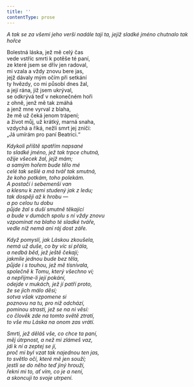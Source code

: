 ```yaml
---
title: ''
contentType: prose
---
```


<section>

_A tak se za všemi jeho verši nadále tají ta, jejíž sladké jméno chutnalo tak hořce_

</section>

<section>

Bolestná láska, jež mě celý čas  
vede vstříc smrti k potěše té paní,  
ze které jsem se dřív jen radoval,  
mi vzala a vždy znovu bere jas,  
jejž dávaly mým očím při setkání  
ty hvězdy, co mi působí dnes žal,  
a její rána, již jsem ukrýval,  
se odkrývá teď v nekonečném hoři  
z ohně, jenž mě tak zmáhá  
a jenž mne vyrval z blaha,  
že mě už čeká jenom trápení;  
a život můj, už krátký, marná snaha,  
vzdychá a říká, nežli smrt jej zničí:  
„Já umírám pro paní Beatrici.“

_Kdykoli příště spatřím napsané  
to sladké jméno, jež tak trpce chutná,  
ožije všecek žal, jejž mám;  
a samým hořem bude tělo mé  
celé tak sešlé a má tvář tak smutná,  
že koho potkám, toho polekám.  
A postačí i sebemenší van  
a klesnu k zemi studený jak z ledu;  
tak dospěji až k hrobu —  
a po celou tu dobu  
půjde žal s duší smutně těkající  
a bude v dumách spolu s ní vždy znovu  
vzpomínat na blaho té sladké tváře,  
vedle níž nemá ani ráj dost záře._

</section>

<section>

_Když pomyslí, jak Láskou zkoušela,  
nemá už duše, co by víc si přála,  
a nedbá běd, jež ještě čekají;  
jakmile jednou bude bez těla,  
půjde i s touhou, jež mě tísnívala,  
společně k Tomu, který všechno ví;  
a nepřijme-li její pokání,  
odejde v mukách, jež jí patří proto,  
že se jich málo děsí;  
sotva však vzpomene si  
poznovu na tu, pro niž odchází,  
pominou strasti, jež se na ni věsí:  
co člověk zde na tomto světě ztratí,  
to vše mu Láska na onom zas vrátí._

</section>

<section>

_Smrti, jež děláš vše, co chce ta paní,  
měj útrpnost, a než mi zlámeš vaz,  
jdi k ní a zeptej se jí,  
proč mi byl vzat tak najednou ten jas,  
to světlo očí, které mě jen souží;  
jestli se do něho teď jiný hrouží,  
řekni mi to, ať vím, co je a není,  
a skoncuji to svoje utrpení._

</section>
